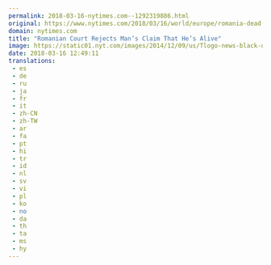 ```yaml
---
permalink: 2018-03-16-nytimes.com--1292319886.html
original: https://www.nytimes.com/2018/03/16/world/europe/romania-dead-man.html?partner=rss&amp;emc=rss
domain: nytimes.com
title: "Romanian Court Rejects Man’s Claim That He’s Alive"
image: https://static01.nyt.com/images/2014/12/09/us/Tlogo-news-black-on-white/Tlogo-news-black-on-white-mediumThreeByTwo440.png
date: 2018-03-16 12:49:11
translations: 
 - es
 - de
 - ru
 - ja
 - fr
 - it
 - zh-CN
 - zh-TW
 - ar
 - fa
 - pt
 - hi
 - tr
 - id
 - nl
 - sv
 - vi
 - pl
 - ko
 - no
 - da
 - th
 - ta
 - ms
 - hy
---
```


